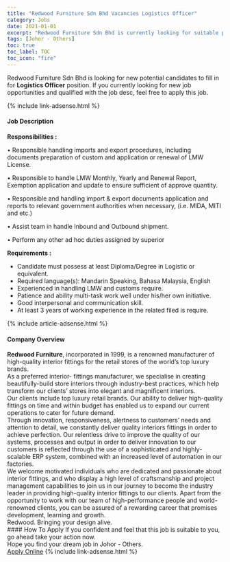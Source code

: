 ```yaml
---
title: "Redwood Furniture Sdn Bhd Vacancies Logistics Officer" 
category: Jobs 
date: 2021-01-01 
excerpt: "Redwood Furniture Sdn Bhd is currently looking for suitable person to fill in the Logistics Officer which positioned at Johor - Others" 
tags: [Johor - Others] 
toc: true 
toc_label: TOC 
toc_icon: "fire" 
--- 
```


<p>Redwood Furniture Sdn Bhd is looking for new potential candidates to fill in for <b>Logistics Officer</b> position. If you currently looking for new job opportunities and qualified with the job desc, feel free to apply this job.
</p>{% include link-adsense.html %} 
<div><div><div><h4>Job Description</h4></div></div><div><div><span><div><p><strong>Responsibilities :</strong></p><p>&#8226;&#160;Responsible handling imports and export procedures, including documents preparation of custom and application or renewal of LMW License.</p><p>&#8226;&#160;Responsible to handle LMW Monthly, Yearly and Renewal Report, Exemption application and update to ensure sufficient of approve quantity.</p><p>&#8226;&#160;Responsible and handling import &amp; export documents application and reports to relevant government authorities when necessary, (i.e. MIDA, MITI and etc.)</p><p>&#8226;&#160;Assist team in handle Inbound and Outbound shipment.</p><p>&#8226;&#160;Perform any other ad hoc duties assigned by superior</p><p><strong>Requirements :</strong></p><ul><li>Candidate must possess at least Diploma/Degree in Logistic or equivalent.</li><li>Required language(s): Mandarin Speaking, Bahasa Malaysia, English</li><li>Experienced in handling LMW and customs require.</li><li>Patience and ability multi-task work well under his/her own initiative.</li><li>Good interpersonal and communication skill.</li><li>At least 3 years of working experience in the related filed is require.</li></ul></div></span></div></div></div> 
{% include article-adsense.html %} 
<div><div><div><h4>Company Overview</h4></div></div><div><div><span><div><div>
<div>
<div>
<div><strong>Redwood Furniture</strong>, incorporated in 1999, is a renowned manufacturer of high-quality interior fittings for the retail stores of the world&#8217;s top luxury brands.</div>
<div>As a preferred interior- fittings manufacturer, we specialise in creating beautifully-build store interiors through industry-best practices, which help transform our clients&#8217; stores into elegant and magnificent interiors.</div>
<div>Our clients include top luxury retail brands. Our ability to deliver high-quality fittings on time and within budget has enabled us to expand our current operations to cater for future demand.</div>
<div>Through innovation, responsiveness, alertness to customers&#8217; needs and attention to detail, we constantly deliver quality interiors fittings in order to achieve perfection. Our relentless drive to improve the quality of our systems, processes and output in order to deliver innovation to our customers is reflected through the use of a sophisticated and highly-scalable ERP system, combined with an increased level of automation in our factories.</div>
<div>We welcome motivated individuals who are dedicated and passionate about interior fittings, and who display a high level of craftsmanship and project management capabilities to join us in our journey to become the industry leader in providing high-quality interior fittings to our clients. Apart from the opportunity to work with our team of high-performance people and world-renowned clients, you can be assured of a rewarding career that promises development, learning and growth.</div>
<div>Redwood. Bringing your design alive.</div>
</div>
</div>
</div></div></span></div></div></div> 
#### How To Apply 
If you confident and feel that this job is suitable to you, go ahead take your action now. <br/> 
Hope you find your dream job in Johor - Others. <br/> 
<a href="https://www.jobstreet.com.my/en/job/logistics-officer-4453849?jobId=jobstreet-my-job-4453849&sectionRank=9&token=0~d9080661-2688-448e-b6fe-9463677eb421&fr=SRP%20View%20In%20New%20Ta" class="btn btn--info" target="_blank" rel="nofollow noopenner">Apply Online</a> 
{% include link-adsense.html %} 